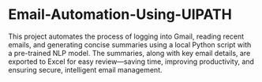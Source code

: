 # Email-Automation-Using-UIPATH
This project automates the process of logging into Gmail, reading recent emails, and generating concise summaries using a local Python script with a pre-trained NLP model. The summaries, along with key email details, are exported to Excel for easy review—saving time, improving productivity, and ensuring secure, intelligent email management.
